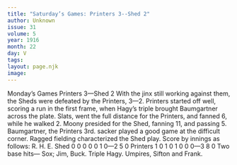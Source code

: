 ```yaml
---
title: "Saturday’s Games: Printers 3--Shed 2"
author: Unknown
issue: 31
volume: 5
year: 1916
month: 22
day: V
tags:
layout: page.njk
image:
---
```

Monday’s Games   Printers 3—Shed 2      With the jinx still working against them, the Sheds were defeated by the Printers, 3—2.   Printers started off well, scoring a run in the first frame, when Hagy’s triple brought Baumgartner across the plate.   Slats, went the full distance for the Printers, and fanned 6, while he walked 2.   Moony presided for the Shed, fanning 11, and passing 5.   Baumgartner, the Printers 3rd. sacker played a good game at the difficult corner.   Ragged fielding characterized the Shed play.    Score by innings as follows:   R. H. E. Shed 0 0 0 0 0 1 0—2 5 0 Printers 1 0 1 0 1 0 0 0—3 8 0   Two base hits— Sox; Jim, Buck.   Triple Hagy.   Umpires, Sifton and Frank.         


